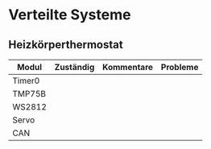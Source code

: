 # Verteilte Systeme
## Heizkörperthermostat

| Modul       | Zuständig   | Kommentare  | Probleme    |
|-------------|-------------|-------------|-------------|
| Timer0      |||||
| TMP75B      |||||
| WS2812      |||||
| Servo       |||||
| CAN         |||||
